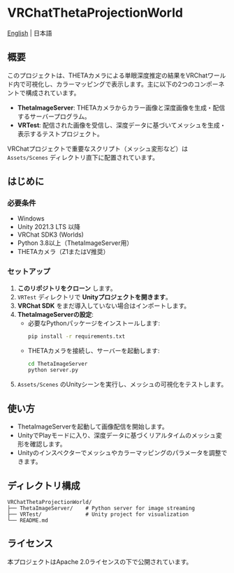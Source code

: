 # VRChatThetaProjectionWorld
[English](README.md) | 日本語
## 概要

このプロジェクトは、THETAカメラによる単眼深度推定の結果をVRChatワールド内で可視化し、カラーマッピングで表示します。主に以下の2つのコンポーネントで構成されています。

- **ThetaImageServer**: THETAカメラからカラー画像と深度画像を生成・配信するサーバープログラム。
- **VRTest**: 配信された画像を受信し、深度データに基づいてメッシュを生成・表示するテストプロジェクト。

VRChatプロジェクトで重要なスクリプト（メッシュ変形など）は `Assets/Scenes` ディレクトリ直下に配置されています。

## はじめに

### 必要条件

- Windows
- Unity 2021.3 LTS 以降
- VRChat SDK3 (Worlds)
- Python 3.8以上（ThetaImageServer用）
- THETAカメラ（Z1またはV推奨）

### セットアップ

1. **このリポジトリをクローン** します。
2. `VRTest` ディレクトリで **Unityプロジェクトを開きます**。
3. **VRChat SDK** をまだ導入していない場合はインポートします。
4. **ThetaImageServerの設定**:
    - 必要なPythonパッケージをインストールします:  
      ```bash
      pip install -r requirements.txt
      ```
    - THETAカメラを接続し、サーバーを起動します:
      ```bash
      cd ThetaImageServer
      python server.py
      ```
5. `Assets/Scenes` のUnityシーンを実行し、メッシュの可視化をテストします。

## 使い方

- ThetaImageServerを起動して画像配信を開始します。
- UnityでPlayモードに入り、深度データに基づくリアルタイムのメッシュ変形を確認します。
- Unityのインスペクターでメッシュやカラーマッピングのパラメータを調整できます。

## ディレクトリ構成

```
VRChatThetaProjectionWorld/
├── ThetaImageServer/    # Python server for image streaming
├── VRTest/              # Unity project for visualization
└── README.md
```

## ライセンス

本プロジェクトはApache 2.0ライセンスの下で公開されています。